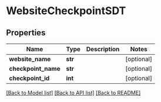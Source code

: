 # WebsiteCheckpointSDT

## Properties
Name | Type | Description | Notes
------------ | ------------- | ------------- | -------------
**website_name** | **str** |  | [optional] 
**checkpoint_name** | **str** |  | [optional] 
**checkpoint_id** | **int** |  | [optional] 

[[Back to Model list]](../README.md#documentation-for-models) [[Back to API list]](../README.md#documentation-for-api-endpoints) [[Back to README]](../README.md)

